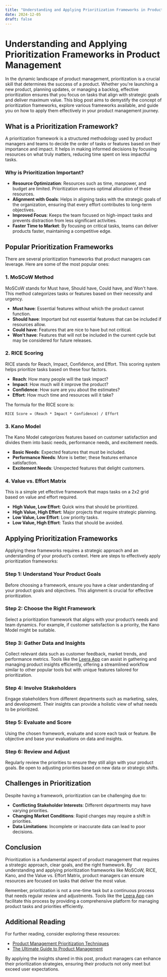 ```yaml
---
title: "Understanding and Applying Prioritization Frameworks in Product Management"
date: 2024-12-05
draft: false
---
```

# Understanding and Applying Prioritization Frameworks in Product Management

In the dynamic landscape of product management, prioritization is a crucial skill that determines the success of a product. Whether you're launching a new product, planning updates, or managing a backlog, effective prioritization ensures that you focus on tasks that align with strategic goals and deliver maximum value. This blog post aims to demystify the concept of prioritization frameworks, explore various frameworks available, and guide you on how to apply them effectively in your product management journey.

## What is a Prioritization Framework?

A prioritization framework is a structured methodology used by product managers and teams to decide the order of tasks or features based on their importance and impact. It helps in making informed decisions by focusing resources on what truly matters, reducing time spent on less impactful tasks.

### Why is Prioritization Important?

- **Resource Optimization**: Resources such as time, manpower, and budget are limited. Prioritization ensures optimal allocation of these resources.
- **Alignment with Goals**: Helps in aligning tasks with the strategic goals of the organization, ensuring that every effort contributes to long-term objectives.
- **Improved Focus**: Keeps the team focused on high-impact tasks and prevents distraction from less significant activities.
- **Faster Time to Market**: By focusing on critical tasks, teams can deliver products faster, maintaining a competitive edge.

## Popular Prioritization Frameworks

There are several prioritization frameworks that product managers can leverage. Here are some of the most popular ones:

### 1. MoSCoW Method

MoSCoW stands for Must have, Should have, Could have, and Won't have. This method categorizes tasks or features based on their necessity and urgency.

- **Must have**: Essential features without which the product cannot function.
- **Should have**: Important but not essential features that can be included if resources allow.
- **Could have**: Features that are nice to have but not critical.
- **Won't have**: Features that will not be included in the current cycle but may be considered for future releases.

### 2. RICE Scoring

RICE stands for Reach, Impact, Confidence, and Effort. This scoring system helps prioritize tasks based on these four factors.

- **Reach**: How many people will the task impact?
- **Impact**: How much will it improve the product?
- **Confidence**: How sure are you about the estimates?
- **Effort**: How much time and resources will it take?

The formula for the RICE score is:

```
RICE Score = (Reach * Impact * Confidence) / Effort
```

### 3. Kano Model

The Kano Model categorizes features based on customer satisfaction and divides them into basic needs, performance needs, and excitement needs.

- **Basic Needs**: Expected features that must be included.
- **Performance Needs**: More is better; these features enhance satisfaction.
- **Excitement Needs**: Unexpected features that delight customers.

### 4. Value vs. Effort Matrix

This is a simple yet effective framework that maps tasks on a 2x2 grid based on value and effort required.

- **High Value, Low Effort**: Quick wins that should be prioritized.
- **High Value, High Effort**: Major projects that require strategic planning.
- **Low Value, Low Effort**: Low priority tasks.
- **Low Value, High Effort**: Tasks that should be avoided.

## Applying Prioritization Frameworks

Applying these frameworks requires a strategic approach and an understanding of your product’s context. Here are steps to effectively apply prioritization frameworks:

### Step 1: Understand Your Product Goals

Before choosing a framework, ensure you have a clear understanding of your product goals and objectives. This alignment is crucial for effective prioritization.

### Step 2: Choose the Right Framework

Select a prioritization framework that aligns with your product’s needs and team dynamics. For example, if customer satisfaction is a priority, the Kano Model might be suitable.

### Step 3: Gather Data and Insights

Collect relevant data such as customer feedback, market trends, and performance metrics. Tools like the [Leera App](https://leera.app) can assist in gathering and managing product insights efficiently, offering a streamlined workflow similar to other popular tools but with unique features tailored for prioritization.

### Step 4: Involve Stakeholders

Engage stakeholders from different departments such as marketing, sales, and development. Their insights can provide a holistic view of what needs to be prioritized.

### Step 5: Evaluate and Score

Using the chosen framework, evaluate and score each task or feature. Be objective and base your evaluations on data and insights.

### Step 6: Review and Adjust

Regularly review the priorities to ensure they still align with your product goals. Be open to adjusting priorities based on new data or strategic shifts.

## Challenges in Prioritization

Despite having a framework, prioritization can be challenging due to:

- **Conflicting Stakeholder Interests**: Different departments may have varying priorities.
- **Changing Market Conditions**: Rapid changes may require a shift in priorities.
- **Data Limitations**: Incomplete or inaccurate data can lead to poor decisions.

## Conclusion

Prioritization is a fundamental aspect of product management that requires a strategic approach, clear goals, and the right framework. By understanding and applying prioritization frameworks like MoSCoW, RICE, Kano, and the Value vs. Effort Matrix, product managers can ensure resources are focused on tasks that deliver the most value.

Remember, prioritization is not a one-time task but a continuous process that needs regular review and adjustments. Tools like the [Leera App](https://leera.app) can facilitate this process by providing a comprehensive platform for managing product tasks and priorities efficiently.

## Additional Reading

For further reading, consider exploring these resources:

- [Product Management Prioritization Techniques](https://www.productplan.com/glossary/prioritization)
- [The Ultimate Guide to Product Management](https://www.romanpichler.com/blog/the-ultimate-guide-to-product-management/)

By applying the insights shared in this post, product managers can enhance their prioritization strategies, ensuring their products not only meet but exceed user expectations.